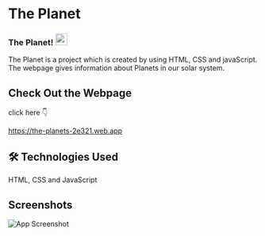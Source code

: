 # The Planet 
### The Planet!&nbsp;<img src="https://github.com/mayukhsil/mayukhsil/blob/master/Assets/Earth.gif" width="24px"> 
The Planet is a project which is created by using HTML, CSS and javaScript. The webpage gives information about Planets in our solar system.


## Check Out the Webpage
click here 👇

https://the-planets-2e321.web.app

## 🛠 Technologies Used
HTML, CSS and JavaScript

## Screenshots

![App Screenshot](https://github.com/dilipraj28/just_like_that/blob/main/webPage_screenShot.png)
